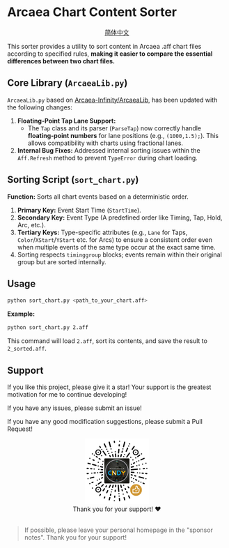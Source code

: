 # Arcaea Chart Content Sorter

<p align="center">
  <a href="/docs/README_zh-cn.md">简体中文</a>
</p>

This sorter provides a utility to sort content in Arcaea .aff chart files according to specified rules, **making it easier to compare the essential differences between two chart files.**

## Core Library (`ArcaeaLib.py`)

`ArcaeaLib.py` based on [Arcaea-Infinity/ArcaeaLib](https://github.com/Arcaea-Infinity/ArcaeaLib), has been updated with the following changes:

1.  **Floating-Point Tap Lane Support:**
    *   The `Tap` class and its parser (`ParseTap`) now correctly handle **floating-point numbers** for lane positions (e.g., `(1000,1.5);`). This allows compatibility with charts using fractional lanes.
2.  **Internal Bug Fixes:** Addressed internal sorting issues within the `Aff.Refresh` method to prevent `TypeError` during chart loading.

## Sorting Script (`sort_chart.py`)

**Function:** Sorts all chart events based on a deterministic order.

1.  **Primary Key:** Event Start Time (`StartTime`).
2.  **Secondary Key:** Event Type (A predefined order like Timing, Tap, Hold, Arc, etc.).
3.  **Tertiary Keys:** Type-specific attributes (e.g., `Lane` for Taps, `Color`/`XStart`/`YStart` etc. for Arcs) to ensure a consistent order even when multiple events of the same type occur at the exact same time.
4. Sorting respects `timinggroup` blocks; events remain within their original group but are sorted internally.

## Usage

```bash
python sort_chart.py <path_to_your_chart.aff>
```

**Example:**

```bash
python sort_chart.py 2.aff
```

This command will load `2.aff`, sort its contents, and save the result to `2_sorted.aff`.

## Support

If you like this project, please give it a star! Your support is the greatest motivation for me to continue developing!

If you have any issues, please submit an issue!

If you have any good modification suggestions, please submit a Pull Request!

<div style="text-align: center;">
    <img src="./docs/appreciation.png" style="height:150px;">
</div>

<center>Thank you for your support! ❤</center>
<br>

> If possible, please leave your personal homepage in the "sponsor notes". Thank you for your support!